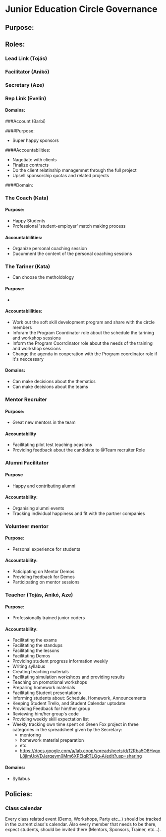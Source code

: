 # Junior Education Circle Governance

## Purpose:

## Roles:

### Lead Link (Tojás)
### Facilitator (Anikó)
### Secretary (Aze)
### Rep Link (Evelin)

#### Domains:

###Account (Barbi)

####Purpose:
- Super happy sponsors

####Accountabilities:
- Nagotiate with clients
- Finalize contracts
- Do the client relatinship managemnet through the full project
- Upsell sponsorship quotas and related projects

####Domain:


### The Coach (Kata)

#### Purpose:
- Happy Students
-  Professional 'student-employer' match making process

#### Accountablilities:
- Organize personal coaching session
- Ducumnent the content of the personal coaching sessions

### The Tariner (Kata)
- Can choose the metholdology

#### Purpose:
-

#### Accountablilities:

- Work out the soft skill development program and share with the circle members
- Inforam the Program Coordinator role about the schedule the tarining and workshop sessions
- Inform the Program Coorrdinator role about the needs of the training and workshop sessions
- Change the agenda in cooperation with the Program coordinator role if it's neccessary

#### Domains:
- Can make decisions about the thematics
- Can make decisions about the teams

### Mentor Recruiter
#### Purpose:
 - Great new mentors in the team

#### Accountability
 - Facilitating pilot test teaching ocasions
 - Providing feedback about the candidate to @Team recruiter Role

### Alumni Facilitator
#### Purpose
 - Happy and contributing alumni

#### Accountability:
 - Organising alumni events
 - Tracking individual happiness and fit with the partner companies


### Volunteer mentor
#### Purpose:
 - Personal experience for students

#### Accountability:
 - Paticipating on Mentor Demos
 - Providing feedback for Demos
 - Participating on mentor sessions

### Teacher (Tojás, Anikó, Aze)

#### Purpose:
- Professionally trained junior coders

#### Accountability:
- Facilitating the exams
- Facilitating the standups
- Facilitating the lessons
- Facilitating Demos
- Providing student progress information weekly
- Writing syllabus
- Creating teaching materials
- Facilitating simulation workshops and providing results
- Teaching on promotional workshops
- Preparing homework materials
- Facilitating Student presentations
- Informing students about: Schedule, Homework, Announcements
- Keeping Student Trello, and Student Calendar uptodate
- Providing Feedback for him/her group
- Reviewing him/her group's code
- Providing weekly skill expectation list
- Weekly tracking own time spent on Green Fox project in three categories in the spreadsheet given by the Secretary:
    - mentoring
    - homework material preparation
    - etc.
    - https://docs.google.com/a/lab.coop/spreadsheets/d/12Rba5O8HvqoL8jlmUpVDJerqeym0Mm6XPEIqRTLQg-A/edit?usp=sharing

#### Domains:
- Syllabus

## Policies:
### Class calendar
Every class related event (Demo, Workshops, Party etc...) should be tracked in the current class's calendar. Also every member that needs to be there, expect students, should be invited there (Mentors, Sponsors, Trainer, etc...).
